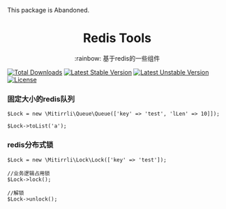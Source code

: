 This package is Abandoned.

<h1 align="center"> Redis Tools </h1>
<p align="center">:rainbow: 基于redis的一些组件</p>

[![Total Downloads](https://poser.pugx.org/mitirrli/redis-tools/downloads)](https://packagist.org/packages/mitirrli/redis-tools)
[![Latest Stable Version](https://poser.pugx.org/mitirrli/redis-tools/v/stable)](https://packagist.org/packages/mitirrli/redis-tools)
[![Latest Unstable Version](https://poser.pugx.org/mitirrli/redis-tools/v/unstable)](https://packagist.org/packages/mitirrli/redis-tools)
<a href="https://packagist.org/packages/mitirrli/redis-tools"><img src="https://poser.pugx.org/mitirrli/redis-tools/license" alt="License"></a>


### 固定大小的redis队列
```
$Lock = new \Mitirrli\Queue\Queue(['key' => 'test', 'lLen' => 10]]);

$Lock->toList('a');
```

### redis分布式锁
```
$Lock = new \Mitirrli\Lock\Lock(['key' => 'test']);

//业务逻辑占用锁
$Lock->lock();

//解锁
$Lock->unlock();
```
